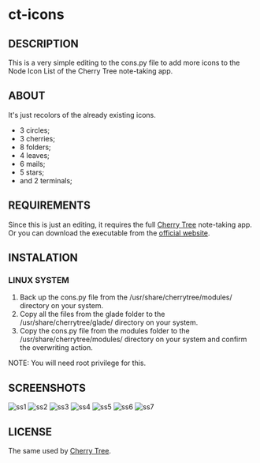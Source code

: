 # ct-icons

## DESCRIPTION
This is a very simple editing to the cons.py file to add more icons to the Node Icon List of the Cherry Tree note-taking app.

## ABOUT
It's just recolors of the already existing icons.
- 3 circles;
- 3 cherries;
- 8 folders;
- 4 leaves;
- 6 mails;
- 5 stars;
- and 2 terminals;

## REQUIREMENTS
Since this is just an editing, it requires the full [Cherry Tree](https://github.com/giuspen/cherrytree) note-taking app. Or you can download the executable from the [official website](https://www.giuspen.com/cherrytree/).

## INSTALATION
### LINUX SYSTEM
1. Back up the cons.py file from the /usr/share/cherrytree/modules/ directory on your system. 
2. Copy all the files from the glade folder to the /usr/share/cherrytree/glade/ directory on your system.
3. Copy the cons.py file from the modules folder to the /usr/share/cherrytree/modules/ directory on your system and confirm the overwriting action.

NOTE: You will need root privilege for this.

## SCREENSHOTS

![ss1](https://i.postimg.cc/fybdTPL1/Captura-de-tela-2020-04-21-14-53-51.png)
![ss2](https://i.postimg.cc/RhbH3TJh/Captura-de-tela-2020-04-21-14-54-21.png)
![ss3](https://i.postimg.cc/wxWJb94z/Captura-de-tela-2020-04-21-14-54-43.png)
![ss4](https://i.postimg.cc/3JdGszzv/Captura-de-tela-2020-04-21-14-55-03.png)
![ss5](https://i.postimg.cc/NfSXBpwP/Captura-de-tela-2020-04-21-14-55-30.png)
![ss6](https://i.postimg.cc/sgWhX7jf/Captura-de-tela-2020-04-21-14-55-46.png)
![ss7](https://i.postimg.cc/0NqJJjjY/Captura-de-tela-2020-04-21-14-56-06.png)

## LICENSE
The same used by [Cherry Tree](https://github.com/giuspen/cherrytree/blob/master/license.txt).
